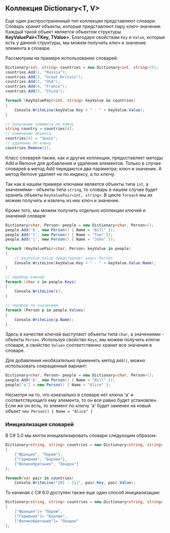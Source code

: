 ## Коллекция Dictionary<T, V>

Еще один распространенный тип коллекции представляют словари. Словарь хранит объекты, которые представляют пару ключ-значение. 
Каждый такой объект является объектом структуры **KeyValuePair<TKey, TValue>**. Благодаря свойствам `Key` и 
`Value`, которые есть у данной структуры, мы можем получить ключ и значение элемента в словаре.

Рассмотрим на примере использование словарей:

```cs
Dictionary<int, string> countries = new Dictionary<int, string>(5);
countries.Add(1, "Russia");
countries.Add(3, "Great Britain");
countries.Add(2, "USA");
countries.Add(4, "France");
countries.Add(5, "China");          

foreach (KeyValuePair<int, string> keyValue in countries)
{
    Console.WriteLine(keyValue.Key + " - " + keyValue.Value);
}

// получение элемента по ключу
string country = countries[4];
// изменение объекта
countries[4] = "Spain";
// удаление по ключу
countries.Remove(2);
```

Класс словарей также, как и другие коллекции, предоставляет методы Add и Remove для добавления и удаления элементов. 
Только в случае словарей в метод Add передаются два параметра: ключ и значение. А метод Remove удаляет не по индексу, а по ключу.

Так как в нашем примере ключами является объекты типа `int`, а значениями - объекты типа `string`, то словарь 
в нашем случае будет хранить объекты `KeyValuePair<int, string>`. В цикле `foreach` мы их можем получить и извлечь 
из них ключ и значение.

Кроме того, мы можем получить отдельно коллекции ключей и значений словаря:

```cs
Dictionary<char, Person> people = new Dictionary<char, Person>();
people.Add('b', new Person() { Name = "Bill" });
people.Add('t', new Person() { Name = "Tom" }); 
people.Add('j', new Person() { Name = "John" });

foreach (KeyValuePair<char, Person> keyValue in people)
{
    // keyValue.Value представляет класс Person
    Console.WriteLine(keyValue.Key + " - " + keyValue.Value.Name); 
}

// перебор ключей
foreach (char c in people.Keys)
{
    Console.WriteLine(c);
}

// перебор по значениям
foreach (Person p in people.Values)
{
    Console.WriteLine(p.Name);
}
```

Здесь в качестве ключей выступают объекты типа `char`, а значениями - объекты `Person`. Используя свойство 
`Keys`, мы можем получить ключи словаря, а свойство `Values` соответственно хранит все значения в словаре.

Для добавления необязательно применять метод `Add()`, можно использовать сокращенный вариант:

```cs
Dictionary<char, Person> people = new Dictionary<char, Person>();
people.Add('b', new Person() { Name = "Bill" });
people['a'] = new Person() { Name = "Alice" };
```

Несмотря на то, что изначально в словаре нет ключа 'a' и соответствующего ему элемента, то он все равно будет установлен. Если же он есть, то 
элемент по ключу 'a' будет заменен на новый объект `new Person() { Name = "Alice" }`

### Инициализация словарей

В C# 5.0 мы могли инициализировать словари следующим образом:

```cs
Dictionary<string, string> countries = new Dictionary<string, string>
{
    {"Франция", "Париж"},
    {"Германия", "Берлин"},
    {"Великобритания", "Лондон"}
};

foreach(var pair in countries)
    Console.WriteLine("{0} - {1}", pair.Key, pair.Value);
```

То начиная с C# 6.0 доступен также еще один способ инициализации:

```cs
Dictionary<string, string> countries = new Dictionary<string, string>
{
    ["Франция"]= "Париж",
    ["Германия"]= "Берлин",
    ["Великобритания"]= "Лондон"
};
```

